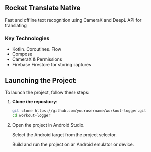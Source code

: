## Rocket Translate Native

Fast and offline text recognition using CameraX and DeepL API for translating

### Key Technologies
- Kotlin, Coroutines, Flow
- Compose
- CameraX & Permissions
- Firebase Firestore for storing captures

## Launching the Project:

To launch the project, follow these steps:

1. **Clone the repository**:
   ```bash
   git clone https://github.com/yourusername/workout-logger.git
   cd workout-logger

2.
     Open the project in Android Studio.
     
     Select the Android target from the project selector.
     
     Build and run the project on an Android emulator or device.

